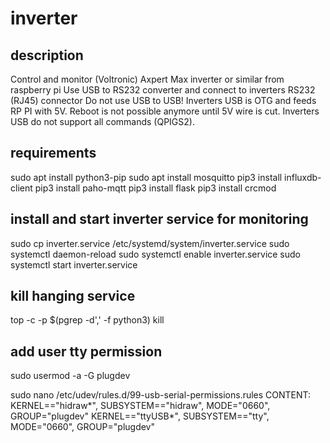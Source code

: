# inverter

## description
Control and monitor (Voltronic) Axpert Max inverter or similar from raspberry pi
Use USB to RS232 converter and connect to inverters RS232 (RJ45) connector
Do not use USB to USB! 
Inverters USB is OTG and feeds RP PI with 5V. Reboot is not possible anymore until 5V wire is cut.
Inverters USB do not support all commands (QPIGS2).


## requirements
sudo apt install python3-pip
sudo apt install mosquitto
pip3 install influxdb-client
pip3 install paho-mqtt
pip3 install flask
pip3 install crcmod


## install and start inverter service for monitoring
sudo cp inverter.service /etc/systemd/system/inverter.service
sudo systemctl daemon-reload
sudo systemctl enable inverter.service
sudo systemctl start inverter.service


## kill hanging service
top -c -p $(pgrep -d',' -f python3)
kill <pid>

## add user tty permission
sudo usermod -a -G plugdev <username>

sudo nano /etc/udev/rules.d/99-usb-serial-permissions.rules
CONTENT:
KERNEL=="hidraw*", SUBSYSTEM=="hidraw", MODE="0660", GROUP="plugdev"
KERNEL=="ttyUSB*", SUBSYSTEM=="tty", MODE="0660", GROUP="plugdev"